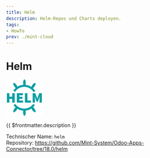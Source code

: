 ```yaml
---
title: Helm
description: Helm-Repos und Charts deployen.
tags:
- HowTo
prev: ./mint-cloud
---
```

# Helm
![](attachments/odoo_icons_helm.png)

{{ $frontmatter.description }}

Technischer Name: `helm`\
Repository: <https://github.com/Mint-System/Odoo-Apps-Connector/tree/18.0/helm>
